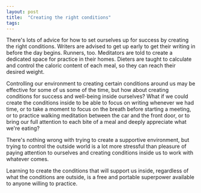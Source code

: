 ```yaml
---
layout: post
title:  "Creating the right conditions"
tags: 
---
```


There's lots of advice for how to set ourselves up for success by creating the right conditions. Writers are advised to get up early to get their writing in before the day begins. Runners, too. Meditators are told to create a dedicated space for practice in their homes. Dieters are taught to calculate and control the caloric content of each meal, so they can reach their desired weight.

Controlling our environment to creating certain conditions around us may be effective for some of us some of the time, but how about creating conditions for success and well-being inside ourselves? What if we could create the conditions inside to be able to focus on writing whenever we had time, or to take a moment to focus on the breath before starting a meeting, or to practice walking meditation between the car and the front door, or to bring our full attention to each bite of a meal and deeply appreciate what we're eating?

There's nothing wrong with trying to create a supportive environment, but trying to control the outside world is a lot more stressful than pleasure of paying attention to ourselves and creating conditions inside us to work with whatever comes.

Learning to create the conditions that will support us inside, regardless of what the conditions are outside, is a free and portable superpower available to anyone willing to practice.